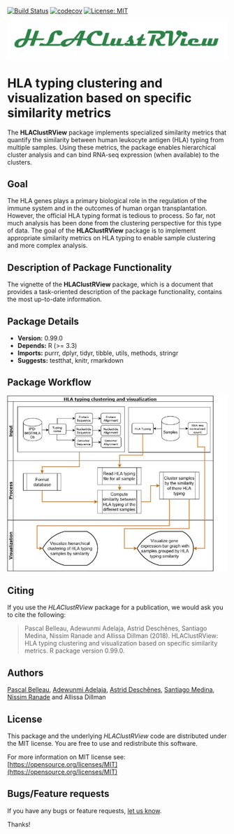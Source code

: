 [![Build Status](https://travis-ci.org/NCBI-Hackathons/HLAClustRView.svg?branch=master)](https://travis-ci.org/NCBI-Hackathons/HLAClustRView)
[![codecov](https://codecov.io/gh/NCBI-Hackathons/HLAClustRView/branch/master/graph/badge.svg)](https://codecov.io/gh/NCBI-Hackathons/HLAClustRView)
[![License: MIT](https://img.shields.io/badge/License-MIT-yellow.svg)](https://opensource.org/licenses/MIT)

<p align="center">
<img src="/vignettes/HLAClustRViewLogo.png" alt=""/>
</p>

# HLA typing clustering and visualization based on specific similarity metrics #


The **HLAClustRView** package implements specialized similarity metrics that
quantify the similarity between human leukocyte antigen (HLA) typing from 
multiple samples. Using these metrics, the package enables hierarchical 
cluster analysis and can bind RNA-seq expression (when available) to the 
clusters.

## Goal ##

The HLA genes plays a primary biological role in 
the regulation of the immune system and in the outcomes of human organ 
transplantation. However, the official HLA typing format is tedious to process.
So far, not much analysis has been done from the clustering perspective for
this type of data.
The goal of the **HLAClustRView** package is to implement appropriate 
similarity metrics on HLA typing to enable sample clustering and more complex
analysis.

## Description of Package Functionality ##

The vignette of the **HLAClustRView** package, which is a document that 
provides a task-oriented description of the package functionality, contains the 
most up-to-date information.

## Package Details ##

* **Version:** 0.99.0
* **Depends:** R (>= 3.3)
* **Imports:** purrr, dplyr, tidyr, tibble, utils, methods, stringr
* **Suggests:** testthat, knitr, rmarkdown
    
## Package Workflow ##


<p align="center">
<img src="/vignettes/HLAdesign.jpg" alt=""/>
</>

## Citing ##

If you use the *HLAClustRView* package 
for a publication, we would ask you to cite the following:

> Pascal Belleau, Adewunmi Adelaja, Astrid Deschênes, Santiago Medina, Nissim Ranade and Allissa Dillman (2018). HLAClustRView: HLA typing clustering and visualization based on specific similarity metrics. R package version 0.99.0.

## Authors ##

[Pascal Belleau](http://ca.linkedin.com/in/pascalbelleau "Pascal Belleau"),
[Adewunmi Adelaja](https://www.linkedin.com/in/adewunmi-adelaja-2b3b1635/ "Adewunmi Adelaja"), 
[Astrid Deschênes](https://www.linkedin.com/in/astriddeschenes "Astrid Deschênes"),
[Santiago Medina](https://github.com/santiago1234),  
[Nissim Ranade](https://www.linkedin.com/in/nissim-ranade-4029b3b5 "Nissim Ranade") and
Allissa Dillman

## License ##

This package and the underlying *HLAClustRView* code are distributed under 
the MIT license. You are free to use and redistribute this software. 

For more information on MIT license see: [https://opensource.org/licenses/MIT](https://opensource.org/licenses/MIT)

## Bugs/Feature requests ##

If you have any bugs or feature requests, 
[let us know](https://github.com/NCBI-Hackathons/Integrating-HLA-typing-methods-and-RNA-seq/issues). 

Thanks!
